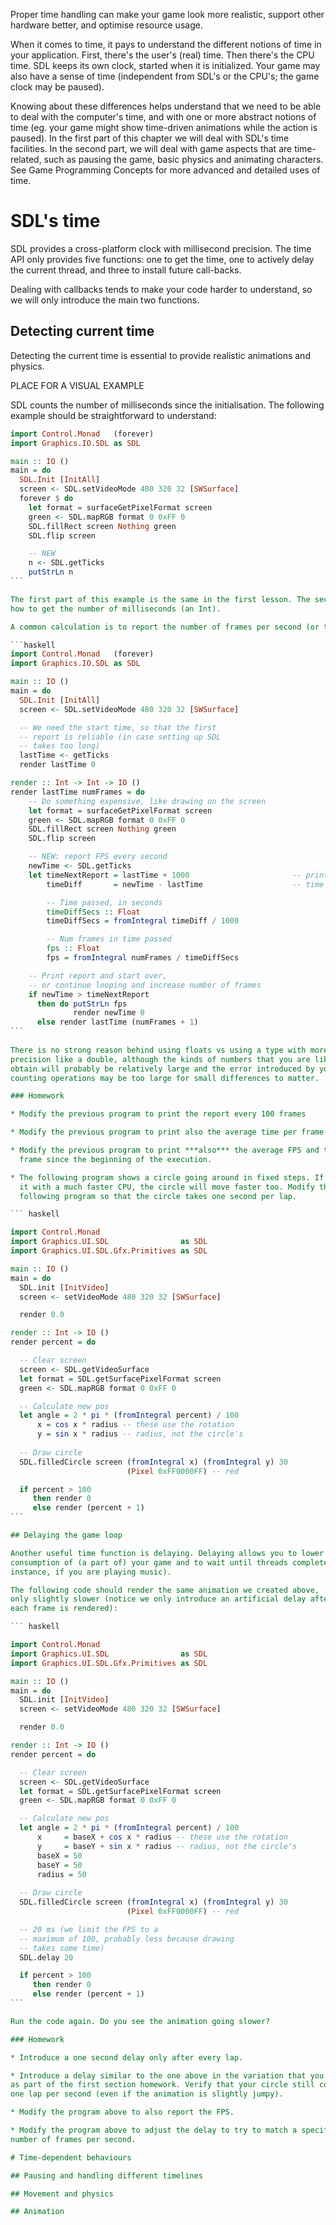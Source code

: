 Proper time handling can make your game look more realistic, 
support other hardware better, and optimise resource usage.

When it comes to time, it pays to understand the different notions of time in
your application. First, there's the user's (real) time. Then there's the CPU
time. SDL keeps its own clock, started when it is initialized. Your game may
also have a sense of time (independent from SDL's or the CPU's; the game clock
may be paused).

Knowing about these differences helps understand that we need to be able to
deal with the computer's time, and with one or more abstract notions of time
(eg. your game might show time-driven animations while the action is paused).
In the first part of this chapter we will deal with SDL's time facilities. In
the second part, we will deal with game aspects that are time-related, such as
pausing the game, basic physics and animating characters. See Game Programming
Concepts for more advanced and detailed uses of time.

# SDL's time

SDL provides a cross-platform clock with millisecond precision. The time API
only provides five functions: one to get the time, one to actively delay the
current thread, and three to install future call-backs.

Dealing with callbacks tends to make your code harder to understand, so we will
only introduce the main two functions.

## Detecting current time

Detecting the current time is essential to provide realistic animations and
physics. 

PLACE FOR A VISUAL EXAMPLE

SDL counts the number of milliseconds since the initialisation. The following example
should be straightforward to understand:

````haskell
import Control.Monad   (forever)
import Graphics.IO.SDL as SDL

main :: IO ()
main = do
  SDL.Init [InitAll]
  screen <- SDL.setVideoMode 480 320 32 [SWSurface]
  forever $ do
    let format = surfaceGetPixelFormat screen
    green <- SDL.mapRGB format 0 0xFF 0
    SDL.fillRect screen Nothing green
    SDL.flip screen

    -- NEW
    n <- SDL.getTicks
    putStrLn n
```

The first part of this example is the same in the first lesson. The second part illustrates
how to get the number of milliseconds (an Int).

A common calculation is to report the number of frames per second (or time per frame):

```haskell
import Control.Monad   (forever)
import Graphics.IO.SDL as SDL

main :: IO ()
main = do
  SDL.Init [InitAll]
  screen <- SDL.setVideoMode 480 320 32 [SWSurface]

  -- We need the start time, so that the first
  -- report is reliable (in case setting up SDL
  -- takes too long)
  lastTime <- getTicks
  render lastTime 0

render :: Int -> Int -> IO ()
render lastTime numFrames = do
    -- Do something expensive, like drawing on the screen
    let format = surfaceGetPixelFormat screen
    green <- SDL.mapRGB format 0 0xFF 0
    SDL.fillRect screen Nothing green
    SDL.flip screen

    -- NEW: report FPS every second
    newTime <- SDL.getTicks
    let timeNextReport = lastTime + 1000                       -- print one report per second
        timeDiff       = newTime - lastTime                    -- time passed since last report

        -- Time passed, in seconds
        timeDiffSecs :: Float
        timeDiffSecs = fromIntegral timeDiff / 1000

        -- Num frames in time passed
        fps :: Float
        fps = fromIntegral numFrames / timeDiffSecs

    -- Print report and start over,
    -- or continue looping and increase number of frames
    if newTime > timeNextReport
      then do putStrLn fps
              render newTime 0
      else render lastTime (numFrames + 1)
```
  
There is no strong reason behind using floats vs using a type with more
precision like a double, although the kinds of numbers that you are likely to
obtain will probably be relatively large and the error introduced by your own
counting operations may be too large for small differences to matter.

### Homework

* Modify the previous program to print the report every 100 frames

* Modify the previous program to print also the average time per frame

* Modify the previous program to print ***also*** the average FPS and time per
  frame since the beginning of the execution.

* The following program shows a circle going around in fixed steps. If you run
  it with a much faster CPU, the circle will move faster too. Modify the
  following program so that the circle takes one second per lap.

``` haskell

import Control.Monad
import Graphics.UI.SDL                as SDL
import Graphics.UI.SDL.Gfx.Primitives as SDL

main :: IO ()
main = do
  SDL.init [InitVideo]
  screen <- setVideoMode 480 320 32 [SWSurface]

  render 0.0

render :: Int -> IO ()
render percent = do

  -- Clear screen
  screen <- SDL.getVideoSurface
  let format = SDL.getSurfacePixelFormat screen
  green <- SDL.mapRGB format 0 0xFF 0

  -- Calculate new pos
  let angle = 2 * pi * (fromIntegral percent) / 100
      x = cos x * radius -- these use the rotation
      y = sin x * radius -- radius, not the circle's
  
  -- Draw circle
  SDL.filledCircle screen (fromIntegral x) (fromIntegral y) 30
                          (Pixel 0xFF0000FF) -- red

  if percent > 100
     then render 0
     else render (percent + 1)
```

## Delaying the game loop

Another useful time function is delaying. Delaying allows you to lower the
consumption of (a part of) your game and to wait until threads complete (for
instance, if you are playing music).

The following code should render the same animation we created above,
only slightly slower (notice we only introduce an artificial delay after
each frame is rendered):

``` haskell

import Control.Monad
import Graphics.UI.SDL                as SDL
import Graphics.UI.SDL.Gfx.Primitives as SDL

main :: IO ()
main = do
  SDL.init [InitVideo]
  screen <- setVideoMode 480 320 32 [SWSurface]

  render 0.0

render :: Int -> IO ()
render percent = do

  -- Clear screen
  screen <- SDL.getVideoSurface
  let format = SDL.getSurfacePixelFormat screen
  green <- SDL.mapRGB format 0 0xFF 0

  -- Calculate new pos
  let angle = 2 * pi * (fromIntegral percent) / 100
      x     = baseX + cos x * radius -- these use the rotation
      y     = baseY + sin x * radius -- radius, not the circle's
      baseX = 50
      baseY = 50
      radius = 50
  
  -- Draw circle
  SDL.filledCircle screen (fromIntegral x) (fromIntegral y) 30
                          (Pixel 0xFF0000FF) -- red

  -- 20 ms (we limit the FPS to a
  -- maximum of 100, probably less because drawing
  -- takes some time)
  SDL.delay 20

  if percent > 100
     then render 0
     else render (percent + 1)
```

Run the code again. Do you see the animation going slower?

### Homework

* Introduce a one second delay only after every lap. 

* Introduce a delay similar to the one above in the variation that you wrote
as part of the first section homework. Verify that your circle still completes
one lap per second (even if the animation is slightly jumpy).

* Modify the program above to also report the FPS.

* Modify the program above to adjust the delay to try to match a specific
number of frames per second.

# Time-dependent behaviours

## Pausing and handling different timelines

## Movement and physics

## Animation
